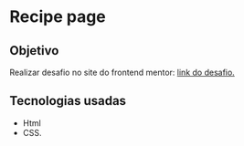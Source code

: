 # Recipe page

## Objetivo

Realizar desafio no site do frontend mentor: <a href="https://www.frontendmentor.io/learning-paths/getting-started-on-frontend-mentor-XJhRWRREZd/challenge/65e6f48617e502f0b6ca3d02/start">link do desafio.</a>

## Tecnologias usadas

- Html
- CSS.
